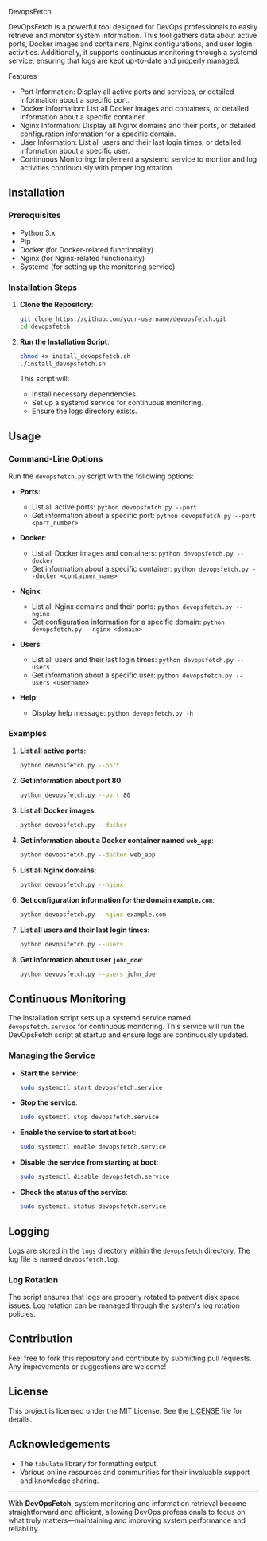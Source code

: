 DevopsFetch



DevOpsFetch is a powerful tool designed for DevOps professionals to easily retrieve and monitor system information. This tool gathers data about active ports, Docker images and containers, Nginx configurations, and user login activities. Additionally, it supports continuous monitoring through a systemd service, ensuring that logs are kept up-to-date and properly managed.

Features

- Port Information: Display all active ports and services, or detailed information about a specific port.
- Docker Information: List all Docker images and containers, or detailed information about a specific container.
- Nginx Information: Display all Nginx domains and their ports, or detailed configuration information for a specific domain.
- User Information: List all users and their last login times, or detailed information about a specific user.
- Continuous Monitoring: Implement a systemd service to monitor and log activities continuously with proper log rotation.

## Installation

### Prerequisites

- Python 3.x
- Pip
- Docker (for Docker-related functionality)
- Nginx (for Nginx-related functionality)
- Systemd (for setting up the monitoring service)

### Installation Steps

1. **Clone the Repository**:

    ```bash
    git clone https://github.com/your-username/devopsfetch.git
    cd devopsfetch
    ```

2. **Run the Installation Script**:

    ```bash
    chmod +x install_devopsfetch.sh
    ./install_devopsfetch.sh
    ```

    This script will:
    - Install necessary dependencies.
    - Set up a systemd service for continuous monitoring.
    - Ensure the logs directory exists.

## Usage

### Command-Line Options

Run the `devopsfetch.py` script with the following options:

- **Ports**:
  - List all active ports: `python devopsfetch.py --port`
  - Get information about a specific port: `python devopsfetch.py --port <port_number>`

- **Docker**:
  - List all Docker images and containers: `python devopsfetch.py --docker`
  - Get information about a specific container: `python devopsfetch.py --docker <container_name>`

- **Nginx**:
  - List all Nginx domains and their ports: `python devopsfetch.py --nginx`
  - Get configuration information for a specific domain: `python devopsfetch.py --nginx <domain>`

- **Users**:
  - List all users and their last login times: `python devopsfetch.py --users`
  - Get information about a specific user: `python devopsfetch.py --users <username>`

- **Help**:
  - Display help message: `python devopsfetch.py -h`

### Examples

1. **List all active ports**:

    ```bash
    python devopsfetch.py --port
    ```

2. **Get information about port 80**:

    ```bash
    python devopsfetch.py --port 80
    ```

3. **List all Docker images**:

    ```bash
    python devopsfetch.py --docker
    ```

4. **Get information about a Docker container named `web_app`**:

    ```bash
    python devopsfetch.py --docker web_app
    ```

5. **List all Nginx domains**:

    ```bash
    python devopsfetch.py --nginx
    ```

6. **Get configuration information for the domain `example.com`**:

    ```bash
    python devopsfetch.py --nginx example.com
    ```

7. **List all users and their last login times**:

    ```bash
    python devopsfetch.py --users
    ```

8. **Get information about user `john_doe`**:

    ```bash
    python devopsfetch.py --users john_doe
    ```

## Continuous Monitoring

The installation script sets up a systemd service named `devopsfetch.service` for continuous monitoring. This service will run the DevOpsFetch script at startup and ensure logs are continuously updated.

### Managing the Service

- **Start the service**:

    ```bash
    sudo systemctl start devopsfetch.service
    ```

- **Stop the service**:

    ```bash
    sudo systemctl stop devopsfetch.service
    ```

- **Enable the service to start at boot**:

    ```bash
    sudo systemctl enable devopsfetch.service
    ```

- **Disable the service from starting at boot**:

    ```bash
    sudo systemctl disable devopsfetch.service
    ```

- **Check the status of the service**:

    ```bash
    sudo systemctl status devopsfetch.service
    ```

## Logging

Logs are stored in the `logs` directory within the `devopsfetch` directory. The log file is named `devopsfetch.log`.

### Log Rotation

The script ensures that logs are properly rotated to prevent disk space issues. Log rotation can be managed through the system's log rotation policies.

## Contribution

Feel free to fork this repository and contribute by submitting pull requests. Any improvements or suggestions are welcome!

## License

This project is licensed under the MIT License. See the [LICENSE](LICENSE) file for details.

## Acknowledgements

- The `tabulate` library for formatting output.
- Various online resources and communities for their invaluable support and knowledge sharing.

---

With **DevOpsFetch**, system monitoring and information retrieval become straightforward and efficient, allowing DevOps professionals to focus on what truly matters—maintaining and improving system performance and reliability.
